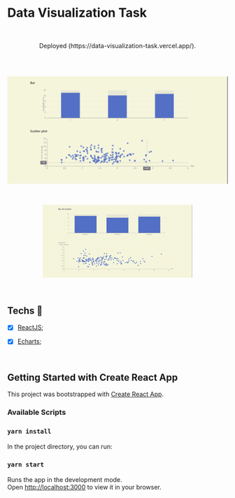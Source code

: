 

# **Data Visualization Task**


<br>





<p align="center">
  Deployed (https://data-visualization-task.vercel.app/).
</p>

<br>





<br>

<p align="center">
  <img src="src\assets\image.png"/>
</p>

<br>

<p align="center">
  <img src="src\assets\video-convert-1667562776367_AdobeExpress.gif"/>
</p>

<br>

## Techs :rocket:

- [x] [ReactJS](https://reactjs.org);
- [x] [Echarts](https://echarts.apache.org/en/index.html);


<br>

## Getting Started with Create React App

This project was bootstrapped with [Create React App](https://github.com/facebook/create-react-app).

### Available Scripts

### `yarn install`

In the project directory, you can run:

### `yarn start`

Runs the app in the development mode.\
Open [http://localhost:3000](http://localhost:3000) to view it in your browser.
